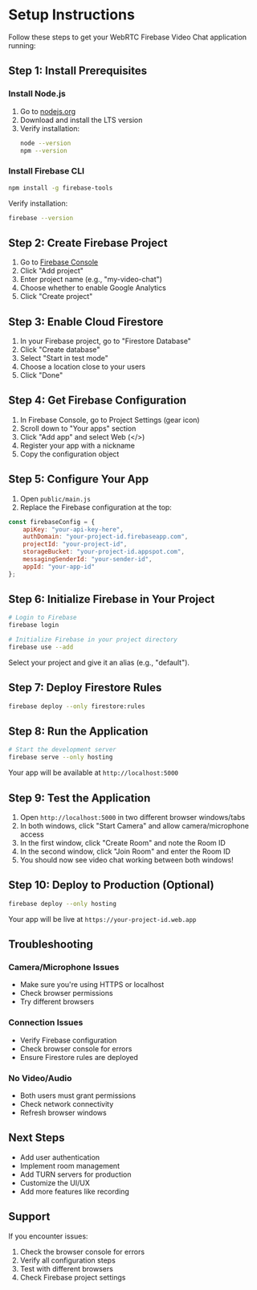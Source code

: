 # Setup Instructions

Follow these steps to get your WebRTC Firebase Video Chat application running:

## Step 1: Install Prerequisites

### Install Node.js
1. Go to [nodejs.org](https://nodejs.org/)
2. Download and install the LTS version
3. Verify installation:
   ```bash
   node --version
   npm --version
   ```

### Install Firebase CLI
```bash
npm install -g firebase-tools
```

Verify installation:
```bash
firebase --version
```

## Step 2: Create Firebase Project

1. Go to [Firebase Console](https://console.firebase.google.com)
2. Click "Add project"
3. Enter project name (e.g., "my-video-chat")
4. Choose whether to enable Google Analytics
5. Click "Create project"

## Step 3: Enable Cloud Firestore

1. In your Firebase project, go to "Firestore Database"
2. Click "Create database"
3. Select "Start in test mode"
4. Choose a location close to your users
5. Click "Done"

## Step 4: Get Firebase Configuration

1. In Firebase Console, go to Project Settings (gear icon)
2. Scroll down to "Your apps" section
3. Click "Add app" and select Web (</>)
4. Register your app with a nickname
5. Copy the configuration object

## Step 5: Configure Your App

1. Open `public/main.js`
2. Replace the Firebase configuration at the top:

```javascript
const firebaseConfig = {
    apiKey: "your-api-key-here",
    authDomain: "your-project-id.firebaseapp.com",
    projectId: "your-project-id",
    storageBucket: "your-project-id.appspot.com",
    messagingSenderId: "your-sender-id",
    appId: "your-app-id"
};
```

## Step 6: Initialize Firebase in Your Project

```bash
# Login to Firebase
firebase login

# Initialize Firebase in your project directory
firebase use --add
```

Select your project and give it an alias (e.g., "default").

## Step 7: Deploy Firestore Rules

```bash
firebase deploy --only firestore:rules
```

## Step 8: Run the Application

```bash
# Start the development server
firebase serve --only hosting
```

Your app will be available at `http://localhost:5000`

## Step 9: Test the Application

1. Open `http://localhost:5000` in two different browser windows/tabs
2. In both windows, click "Start Camera" and allow camera/microphone access
3. In the first window, click "Create Room" and note the Room ID
4. In the second window, click "Join Room" and enter the Room ID
5. You should now see video chat working between both windows!

## Step 10: Deploy to Production (Optional)

```bash
firebase deploy --only hosting
```

Your app will be live at `https://your-project-id.web.app`

## Troubleshooting

### Camera/Microphone Issues
- Make sure you're using HTTPS or localhost
- Check browser permissions
- Try different browsers

### Connection Issues
- Verify Firebase configuration
- Check browser console for errors
- Ensure Firestore rules are deployed

### No Video/Audio
- Both users must grant permissions
- Check network connectivity
- Refresh browser windows

## Next Steps

- Add user authentication
- Implement room management
- Add TURN servers for production
- Customize the UI/UX
- Add more features like recording

## Support

If you encounter issues:
1. Check the browser console for errors
2. Verify all configuration steps
3. Test with different browsers
4. Check Firebase project settings
